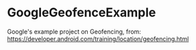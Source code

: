 GoogleGeofenceExample
=====================

Google's example project on Geofencing, from: https://developer.android.com/training/location/geofencing.html

